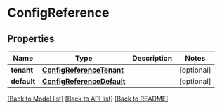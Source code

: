 # ConfigReference


## Properties
Name | Type | Description | Notes
------------ | ------------- | ------------- | -------------
**tenant** | [**ConfigReferenceTenant**](ConfigReferenceTenant.md) |  | [optional] 
**default** | [**ConfigReferenceDefault**](ConfigReferenceDefault.md) |  | [optional] 

[[Back to Model list]](../README.md#documentation-for-models) [[Back to API list]](../README.md#documentation-for-api-endpoints) [[Back to README]](../README.md)


